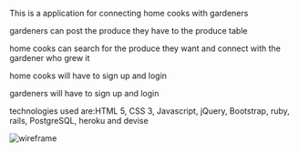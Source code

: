 This is a application for connecting home cooks with gardeners

gardeners can post the produce they have to the produce table

home cooks can search for the produce they want and connect with the gardener who grew it

home cooks will have to sign up and login

gardeners will have to sign up and login

technologies used are:HTML 5, CSS 3, Javascript, jQuery, Bootstrap, ruby, rails, PostgreSQL, heroku and devise


![wireframe](/project2wireframe.png)
